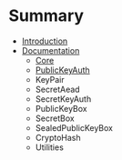 # Summary

* [Introduction](README.md)
* [Documentation](docs/README.md)
   * [Core](docs/Core.md)
   * [PublicKeyAuth](docs\PublicKeyAuth.md)
   * KeyPair
   * SecretAead
   * SecretKeyAuth
   * PublicKeyBox
   * SecretBox
   * SealedPublicKeyBox
   * CryptoHash
   * Utilities

